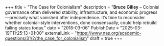 +++
title = "The Case for Colonialism"
description = "**Bruce Gilley** – Colonial governance often delivered stability, infrastructure, and economic progress—precisely what vanished after independence. It’s time to reconsider whether colonial-style interventions, done consensually, could help rebuild failing states today."
date = "2018-03-06"
PublishDate = "2025-03-19T11:25:13+01:00"
externalLink = "https://www.nas.org/academic-questions/31/2/the_case_for_colonialism"
draft = true
+++

